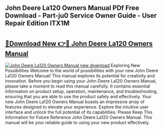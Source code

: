 ## John Deere La120 Owners Manual PDf Free Download - Part-ju0 Service Owner Guide - User Repair Edition lTX1M

# <h2><a href="http://bc91223.oget.top/?id=John+Deere+La120+Owners+Manual">🔗Download New 👉🔴 John Deere La120 Owners Manual</a></h2>

[![John Deere La120 Owners Manual new download](https://i.imgur.com/5g1atiW.png)](http://bc91223.oget.top/?id=John+Deere+La120+Owners+Manual)
Exploring New Possibilities Welcome to the world of possibilities with your new John Deere La120 Owners Manual! This manual explores its potential for creativity and innovation. Before you begin using your John Deere La120 Owners Manual, please take a moment to read this manual carefully. It contains essential information on product setup, operation, maintenance, and troubleshooting, ensuring that you are able to use the product safely and effectively. Your new John Deere La120 Owners Manual boasts an impressive array of features designed to elevate your experience. Explore the intuitive user interface and unlock the full potential of its capabilities. Please Keep This Information for Future Reference John Deere La120 Owners Manual. This manual will be your reliable guide to using your new product effectively.
